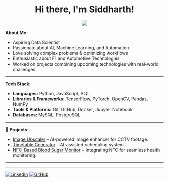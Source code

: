 <h1 align="center"> Hi there, I'm Siddharth!</h1>

<p align="center">
<img src="https://github.com/user-attachments/assets/f4da01f3-4a77-4b80-a3ea-e70def95e57f">
</p>



 **About Me:**
-  Aspiring Data Scientist 
-  Passionate about AI, Machine Learning, and Automation
-  Love solving complex problems & optimizing workflows
-  Enthusiastic about F1 and Automotive Technologies
-  Worked on projects combining upcoming technologies with real-world challenges

---

 **Tech Stack:**
- **Languages:** Python, JavaScript, SQL
- **Libraries & Frameworks:** TensorFlow, PyTorch, OpenCV, Pandas, NumPy
- **Tools & Platforms:** Git, GitHub, Docker, Jupyter Notebook
- **Databases:** MySQL, PostgreSQL

---

📌 **Projects:**
-  [Image Upscaler](https://github.com/SiddharthPallar/Image-Upscaler) – AI-powered image enhancer for CCTV footage.
-  [Timetable Generator](https://github.com/SiddharthPallar/Timetable-Generator) – AI-assisted scheduling system.
-  [NFC-Based Blood Sugar Monitor](https://github.com/SiddharthPallar/Blood-Sugar-NFC) – Integrating NFC for seamless health monitoring.

---

 
  


---


[![LinkedIn](https://img.shields.io/badge/LinkedIn-%230077B5.svg?style=for-the-badge&logo=linkedin&logoColor=white)](https://www.linkedin.com/in/siddharthpallar) 
[![GitHub](https://img.shields.io/badge/GitHub-%23121011.svg?style=for-the-badge&logo=github&logoColor=white)](https://github.com/SiddharthPallar)



